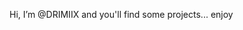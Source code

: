 Hi, I’m @DRIMIIX and
you'll find some projects...
enjoy

<!---
DRIMMIIX/DRIMMIIX is a ✨ special ✨ repository because its `README.md` (this file) appears on your GitHub profile.
You can click the Preview link to take a look at your changes.
--->
